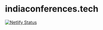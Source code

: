 # indiaconferences.tech

[![Netlify Status](https://api.netlify.com/api/v1/badges/a2da8418-5063-4e50-a28e-ae1b36d2fe6d/deploy-status)](https://app.netlify.com/sites/indiaconferences/deploys)
